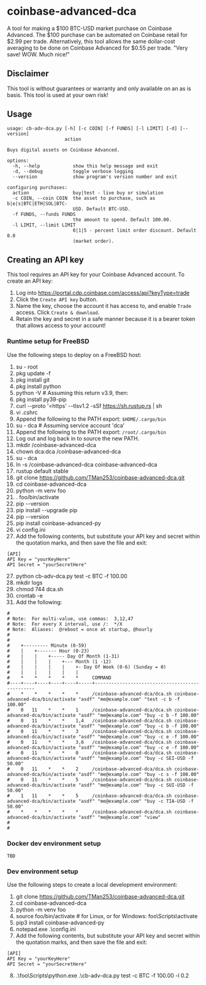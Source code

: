 # coinbase-advanced-dca
A tool for making a $100 BTC-USD market purchase on Coinbase Advanced. The $100 purchase can be automated on Coinbase retail for $2.99 per trade. Alternatively, this tool allows the same dollar-cost averaging to be done on Coinbase Advanced for $0.55 per trade. "Very save! WOW. Much nice!"

## Disclaimer
This tool is without guarantees or warranty and only available on an as is basis.  This tool is used at your own risk!

## Usage
```
usage: cb-adv-dca.py [-h] [-c COIN] [-f FUNDS] [-l LIMIT] [-d] [--version]
                     action

Buys digital assets on Coinbase Advanced.

options:
  -h, --help            show this help message and exit
  -d, --debug           toggle verbose logging
  --version             show program's version number and exit

configuring purchases:
  action                buy|test - live buy or simulation
  -c COIN, --coin COIN  the asset to purchase, such as b|e|s|BTC|ETH|SOL|BTC-   
                        USD. Default BTC-USD.
  -f FUNDS, --funds FUNDS
                        the amount to spend. Default 100.00.
  -l LIMIT, --limit LIMIT
                        0|1|5 - percent limit order discount. Default 0.0       
                        (market order).
```

## Creating an API key
This tool requires an API key for your Coinbase Advanced account.  To create an API key:
1. Log into https://portal.cdp.coinbase.com/access/api?keyType=trade
2. Click the `Create API key` button.
3. Name the key, choose the account it has access to, and enable `Trade` access.  Click `Create & download`.
4. Retain the key and secret in a safe manner because it is a bearer token that allows access to your account!

### Runtime setup for FreeBSD
Use the following steps to deploy on a FreeBSD host:
1. su - root
2. pkg update -f
3. pkg install git
3. pkg install python
4. python -V  # Assuming this return v3.9, then:
5. pkg install py39-pip
6. curl --proto '=https' --tlsv1.2 -sSf https://sh.rustup.rs | sh
7. vi .cshrc
8. Append the following to the PATH export: `$HOME/.cargo/bin`
9. su - dca   # Assuming service account 'dca'
10. Append the following to the PATH export: `/root/.cargo/bin`
11. Log out and log back in to source the new PATH.
12. mkdir /coinbase-advanced-dca
13. chown dca:dca /coinbase-advanced-dca
14. su - dca
15. ln -s /coinbase-advanced-dca coinbase-advanced-dca
16. rustup default stable
17. git clone https://github.com/TMan253/coinbase-advanced-dca.git
18. cd coinbase-advanced-dca
19. python -m venv foo
20. . foo/bin/activate
21. pip --version
22. pip install --upgrade pip
23. pip --version
24. pip install coinbase-advanced-py
25. vi config.ini
26. Add the following contents, but substitute your API key and secret within the quotation marks, and then save the file and exit:
```
[API]
API Key = "yourKeyHere"
API Secret = "yourSecretHere"
```
27. python cb-adv-dca.py test -c BTC -f 100.00
28. mkdir logs
29. chmod 744 dca.sh
30. crontab -e
31. Add the following:
```
#
# Note:  For multi-value, use commas:  3,12,47
# Note:  For every X interval, use /:  */X
# Note:  Aliases:  @reboot = once at startup, @hourly
#
#
#    +--------- Minute (0-59)
#    |    +------- Hour (0-23)
#    |    |    +----- Day Of Month (1-31)
#    |    |    |    +--- Month (1 -12)
#    |    |    |    |    +- Day Of Week (0-6) (Sunday = 0)
#    |    |    |    |    |
#    *    *    *    *    *     COMMAND
#----+----+----+----+----+-----+------------------------------------------------
#    *    *    *    *    *     /coinbase-advanced-dca/dca.sh coinbase-advanced-dca/bin/activate "asdf" "me@example.com" "test -c b -f 100.00"
#    0   11    *    *    1     /coinbase-advanced-dca/dca.sh coinbase-advanced-dca/bin/activate "asdf" "me@example.com" "buy -c b -f 100.00"
#    0   11    *    *    1,4   /coinbase-advanced-dca/dca.sh coinbase-advanced-dca/bin/activate "asdf" "me@example.com" "buy -c b -f 100.00"
#    0   11    *    *    3     /coinbase-advanced-dca/dca.sh coinbase-advanced-dca/bin/activate "asdf" "me@example.com" "buy -c e -f 100.00"
#    0   11    *    *    3,6   /coinbase-advanced-dca/dca.sh coinbase-advanced-dca/bin/activate "asdf" "me@example.com" "buy -c e -f 100.00"
#    0   11    *    *    0     /coinbase-advanced-dca/dca.sh coinbase-advanced-dca/bin/activate "asdf" "me@example.com" "buy -c SEI-USD -f 50.00"
#    0   11    *    *    2     /coinbase-advanced-dca/dca.sh coinbase-advanced-dca/bin/activate "asdf" "me@example.com" "buy -c s -f 100.00"
#    0   11    *    *    5     /coinbase-advanced-dca/dca.sh coinbase-advanced-dca/bin/activate "asdf" "me@example.com" "buy -c SUI-USD -f 50.00"
#    1   11    *    *    5     /coinbase-advanced-dca/dca.sh coinbase-advanced-dca/bin/activate "asdf" "me@example.com" "buy -c TIA-USD -f 50.00"
#    *    *    *    *    *     /coinbase-advanced-dca/dca.sh coinbase-advanced-dca/bin/activate "asdf" "me@example.com" "view"
#
#
```

### Docker dev environment setup
`TBD`

### Dev environment setup
Use the following steps to create a local development environment:
1. git clone https://github.com/TMan253/coinbase-advanced-dca.git
2. cd coinbase-advanced-dca
3. python -m venv foo
4. source foo/bin/activate   # for Linux, or for Windows:  foo\Scripts\activate
5. pip3 install coinbase-advanced-py
6. notepad.exe .\config.ini
7. Add the following contents, but substitute your API key and secret within the quotation marks, and then save the file and exit:
```
[API]
API Key = "yourKeyHere"
API Secret = "yourSecretHere"
```
8. .\foo\Scripts\python.exe .\cb-adv-dca.py test -c BTC -f 100.00 -l 0.2
